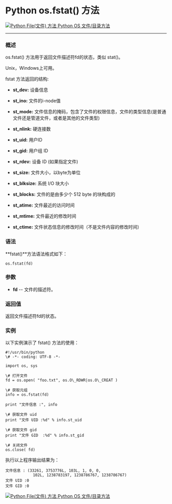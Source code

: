 Python os.fstat() 方法
====================

 [![Python File(文件) 方法](../images/up.gif) Python OS 文件/目录方法](os-file-methods.html)

* * *

### 概述

os.fstat() 方法用于返回文件描述符fd的状态，类似 stat()。

Unix，Windows上可用。

fstat 方法返回的结构:

*   **st_dev:** 设备信息
    
*   **st_ino:** 文件的i-node值
    
*   **st_mode:** 文件信息的掩码，包含了文件的权限信息，文件的类型信息(是普通文件还是管道文件，或者是其他的文件类型)
    
*   **st_nlink:** 硬连接数
    
*   **st_uid:** 用户ID
    
*   **st_gid:** 用户组 ID
    
*   **st_rdev:** 设备 ID (如果指定文件)
    
*   **st_size:** 文件大小，以byte为单位
    
*   **st_blksize:** 系统 I/O 块大小
    
*   **st_blocks:** 文件的是由多少个 512 byte 的块构成的
    
*   **st_atime:** 文件最近的访问时间
    
*   **st_mtime:** 文件最近的修改时间
    
*   **st_ctime:** 文件状态信息的修改时间（不是文件内容的修改时间）
    

### 语法

**fstat()**方法语法格式如下：
```
os.fstat(fd)
```
### 参数

*   **fd** \-\- 文件的描述符。
    

### 返回值

返回文件描述符fd的状态。

### 实例

以下实例演示了 fstat() 方法的使用：
```
#!/usr/bin/python
\# -*- coding: UTF-8 -*-

import os, sys

\# 打开文件
fd = os.open( "foo.txt", os.O\_RDWR|os.O\_CREAT )

\# 获取元组
info = os.fstat(fd)

print "文件信息 :", info

\# 获取文件 uid
print "文件 UID :%d" % info.st_uid

\# 获取文件 gid
print "文件 GID  :%d" % info.st_gid

\# 关闭文件
os.close( fd)
```
执行以上程序输出结果为：
```
文件信息 : (33261, 3753776L, 103L, 1, 0, 0, 
            102L, 1238783197, 1238786767, 1238786767)
文件 UID :0
文件 GID :0
```
 [![Python File(文件) 方法](../images/up.gif) Python OS 文件/目录方法](os-file-methods.html)